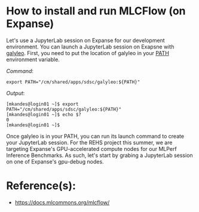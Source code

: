 # How to install and run MLCFlow (on Expanse)

Let's use a JupyterLab session on Expanse for our development environment. 
You can launch a JupyterLab session on Exapsne with [galyleo](https://github.com/mkandes/galyleo). 
First, you need to put the location of galyleo in your [PATH](https://en.wikipedia.org/wiki/PATH_(variable)) environment variable.

*Command*:
```
export PATH="/cm/shared/apps/sdsc/galyleo:${PATH}"
```

*Output*:
```
[mkandes@login01 ~]$ export PATH="/cm/shared/apps/sdsc/galyleo:${PATH}"
[mkandes@login01 ~]$ echo $?
0
[mkandes@login01 ~]$
```

Once galyleo is in your PATH, you can run its launch command to create your JupyterLab session. 
For the REHS project this summer, we are targeting Expanse's GPU-accelerated compute nodes for our MLPerf Inference Benchmarks.
As such, let's start by grabing a JupyterLab session on one of Expanse's gpu-debug nodes. 

# Reference(s):
- https://docs.mlcommons.org/mlcflow/
